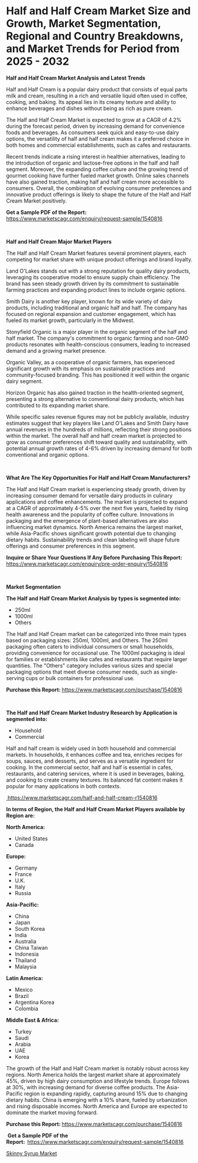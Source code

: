 <p><h1>Half and Half Cream Market Size and Growth, Market Segmentation, Regional and Country Breakdowns, and Market Trends for Period from 2025 -  2032</h1></p><p><strong>Half and Half Cream Market Analysis and Latest Trends</strong></p>
<p><p>Half and Half Cream is a popular dairy product that consists of equal parts milk and cream, resulting in a rich and versatile liquid often used in coffee, cooking, and baking. Its appeal lies in its creamy texture and ability to enhance beverages and dishes without being as rich as pure cream.</p><p>The Half and Half Cream Market is expected to grow at a CAGR of 4.2% during the forecast period, driven by increasing demand for convenience foods and beverages. As consumers seek quick and easy-to-use dairy options, the versatility of half and half cream makes it a preferred choice in both homes and commercial establishments, such as cafes and restaurants. </p><p>Recent trends indicate a rising interest in healthier alternatives, leading to the introduction of organic and lactose-free options in the half and half segment. Moreover, the expanding coffee culture and the growing trend of gourmet cooking have further fueled market growth. Online sales channels have also gained traction, making half and half cream more accessible to consumers. Overall, the combination of evolving consumer preferences and innovative product offerings is likely to shape the future of the Half and Half Cream Market positively.</p></p>
<p><strong>Get a Sample PDF of the Report:&nbsp;</strong> <a href="https://www.marketscagr.com/enquiry/request-sample/1540816?utm_campaign=2987&utm_medium=2&utm_source=Github&utm_content=ia&utm_term=07042025&utm_id=half-and-half-cream">https://www.marketscagr.com/enquiry/request-sample/1540816</a></p>
<p>&nbsp;</p>
<p><strong>Half and Half Cream Major Market Players</strong></p>
<p><p>The Half and Half Cream Market features several prominent players, each competing for market share with unique product offerings and brand loyalty. </p><p>Land O'Lakes stands out with a strong reputation for quality dairy products, leveraging its cooperative model to ensure supply chain efficiency. The brand has seen steady growth driven by its commitment to sustainable farming practices and expanding product lines to include organic options.</p><p>Smith Dairy is another key player, known for its wide variety of dairy products, including traditional and organic half and half. The company has focused on regional expansion and customer engagement, which has fueled its market growth, particularly in the Midwest.</p><p>Stonyfield Organic is a major player in the organic segment of the half and half market. The company's commitment to organic farming and non-GMO products resonates with health-conscious consumers, leading to increased demand and a growing market presence. </p><p>Organic Valley, as a cooperative of organic farmers, has experienced significant growth with its emphasis on sustainable practices and community-focused branding. This has positioned it well within the organic dairy segment.</p><p>Horizon Organic has also gained traction in the health-oriented segment, presenting a strong alternative to conventional dairy products, which has contributed to its expanding market share.</p><p>While specific sales revenue figures may not be publicly available, industry estimates suggest that key players like Land O'Lakes and Smith Dairy have annual revenues in the hundreds of millions, reflecting their strong positions within the market. The overall half and half cream market is projected to grow as consumer preferences shift toward quality and sustainability, with potential annual growth rates of 4-6% driven by increasing demand for both conventional and organic options.</p></p>
<p>&nbsp;</p>
<p><strong>What Are The Key Opportunities For Half and Half Cream Manufacturers?</strong></p>
<p><p>The Half and Half Cream market is experiencing steady growth, driven by increasing consumer demand for versatile dairy products in culinary applications and coffee enhancements. The market is projected to expand at a CAGR of approximately 4-5% over the next five years, fueled by rising health awareness and the popularity of coffee culture. Innovations in packaging and the emergence of plant-based alternatives are also influencing market dynamics. North America remains the largest market, while Asia-Pacific shows significant growth potential due to changing dietary habits. Sustainability trends and clean labeling will shape future offerings and consumer preferences in this segment.</p></p>
<p><strong>Inquire or Share Your Questions If Any Before Purchasing This Report:</strong> <a href="https://www.marketscagr.com/enquiry/pre-order-enquiry/1540816?utm_campaign=2987&utm_medium=2&utm_source=Github&utm_content=ia&utm_term=07042025&utm_id=half-and-half-cream">https://www.marketscagr.com/enquiry/pre-order-enquiry/1540816</a></p>
<p>&nbsp;</p>
<p><strong>Market Segmentation</strong></p>
<p><strong>The Half and Half Cream Market Analysis by types is segmented into:</strong></p>
<p><ul><li>250ml</li><li>1000ml</li><li>Others</li></ul></p>
<p><p>The Half and Half Cream market can be categorized into three main types based on packaging sizes: 250ml, 1000ml, and Others. The 250ml packaging often caters to individual consumers or small households, providing convenience for occasional use. The 1000ml packaging is ideal for families or establishments like cafes and restaurants that require larger quantities. The "Others" category includes various sizes and special packaging options that meet diverse consumer needs, such as single-serving cups or bulk containers for professional use.</p></p>
<p><strong>Purchase this Report:&nbsp;</strong><a href="https://www.marketscagr.com/purchase/1540816?utm_campaign=2987&utm_medium=2&utm_source=Github&utm_content=ia&utm_term=07042025&utm_id=half-and-half-cream">https://www.marketscagr.com/purchase/1540816</a></p>
<p>&nbsp;</p>
<p><strong>The Half and Half Cream Market Industry Research by Application is segmented into:</strong></p>
<p><ul><li>Household</li><li>Commercial</li></ul></p>
<p><p>Half and half cream is widely used in both household and commercial markets. In households, it enhances coffee and tea, enriches recipes for soups, sauces, and desserts, and serves as a versatile ingredient for cooking. In the commercial sector, half and half is essential in cafes, restaurants, and catering services, where it is used in beverages, baking, and cooking to create creamy textures. Its balanced fat content makes it popular for many applications in both contexts.</p></p>
<p><a href="https://www.marketscagr.com/half-and-half-cream-r1540816?utm_campaign=2987&utm_medium=2&utm_source=Github&utm_content=ia&utm_term=07042025&utm_id=half-and-half-cream">&nbsp;https://www.marketscagr.com/half-and-half-cream-r1540816</a></p>
<p><strong>In terms of Region, the Half and Half Cream Market Players available by Region are:</strong></p>
<p>
    <p> <strong> North America: </strong>
        <ul>
            <li>United States</li>
            <li>Canada</li>
        </ul>
        </p> 
    <p> <strong> Europe: </strong>
        <ul>
            <li>Germany</li>
            <li>France</li>
            <li>U.K.</li>
            <li>Italy</li>
            <li>Russia</li>
        </ul>
        </p> 
    <p> <strong> Asia-Pacific: </strong>
        <ul>
            <li>China</li>
            <li>Japan</li>
            <li>South Korea</li>
            <li>India</li>
            <li>Australia</li>
            <li>China Taiwan</li>
            <li>Indonesia</li>
            <li>Thailand</li>
            <li>Malaysia</li>
        </ul>
        </p> 
    <p> <strong> Latin America: </strong>
        <ul>
            <li>Mexico</li>
            <li>Brazil</li>
            <li>Argentina Korea</li>
            <li>Colombia</li>
        </ul>
        </p> 
    <p> <strong> Middle East & Africa: </strong>
        <ul>
            <li>Turkey</li>
            <li>Saudi</li>
            <li>Arabia</li>
            <li>UAE</li>
            <li>Korea</li>
        </ul>
    </p>
    </p>
<p><p>The growth of the Half and Half Cream market is notably robust across key regions. North America holds the largest market share at approximately 45%, driven by high dairy consumption and lifestyle trends. Europe follows at 30%, with increasing demand for diverse coffee products. The Asia-Pacific region is expanding rapidly, capturing around 15% due to changing dietary habits. China is emerging with a 10% share, fueled by urbanization and rising disposable incomes. North America and Europe are expected to dominate the market moving forward.</p></p>
<p><strong>Purchase this Report: </strong><a href="https://www.marketscagr.com/purchase/1540816?utm_campaign=2987&utm_medium=2&utm_source=Github&utm_content=ia&utm_term=07042025&utm_id=half-and-half-cream">https://www.marketscagr.com/purchase/1540816</a></p>
<p>&nbsp;<strong>Get a Sample PDF of the Report:&nbsp;&nbsp;</strong><a href="https://www.marketscagr.com/enquiry/request-sample/1540816?utm_campaign=2987&utm_medium=2&utm_source=Github&utm_content=ia&utm_term=07042025&utm_id=half-and-half-cream">https://www.marketscagr.com/enquiry/request-sample/1540816</a></p>
<p><strong></strong></p>
<p><p><a href="https://github.com/alasmyayock/Market-Research-Report-List-1/blob/main/skinny-syrup-market.md?utm_campaign=2987&utm_medium=2&utm_source=Github&utm_content=ia&utm_term=07042025&utm_id=half-and-half-cream">Skinny Syrup Market</a></p></p>